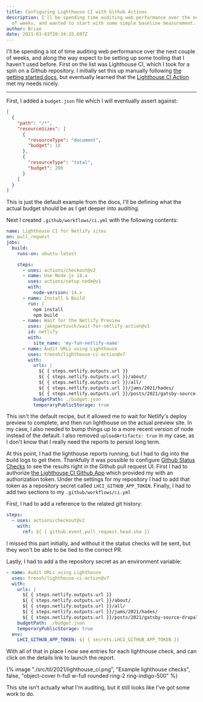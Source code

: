 ```yaml
---
title: Configuring Lighthouse CI with Github Actions
description: I'll be spending time auditing web performance over the next couple
  of weeks, and wanted to start with some simple baseline measurement. Lighthouse CI was an easy entry point - here are my setup using Github actions.
author: Brian
date: 2021-03-03T20:34:15.697Z
---
```

I'll be spending a lot of time auditing web performance over the next couple of weeks, and along the way expect to be setting up some tooling that I haven't used before. First on the list was Lighthouse CI, which I took for a spin on a Github repository. I initially set this up manually following [the getting started docs](https://github.com/GoogleChrome/lighthouse-ci/blob/main/docs/getting-started.md), but eventually learned that the [Lighthouse CI Action](https://github.com/marketplace/actions/lighthouse-ci-action) met my needs nicely.

---

First, I added a `budget.json` file which I will eventually assert against:

```json
[
  {
    "path": "/*",
    "resourceSizes": [
      {
        "resourceType": "document",
        "budget": 18
      },
      {
        "resourceType": "total",
        "budget": 200
      }
    ]
  }
]
```

This is just the default example from the docs, I'll be defining what the actual budget should be as I get deeper into auditing.

Next I created `.github/workflows/ci.yml` with the following contents:

```yml
name: Lighthouse CI for Netlify sites
on: pull_request
jobs:
  build:
    runs-on: ubuntu-latest

    steps:
      - uses: actions/checkout@v2
      - name: Use Node.js 14.x
        uses: actions/setup-node@v1
        with:
          node-version: 14.x
      - name: Install & Build
        run: |
          npm install
          npm build
      - name: Wait for the Netlify Preview
        uses: jakepartusch/wait-for-netlify-action@v1
        id: netlify
        with:
          site_name: 'my-fun-netlify-name'
      - name: Audit URLs using Lighthouse
        uses: treosh/lighthouse-ci-action@v7
        with:
          urls: |
            ${ { steps.netlify.outputs.url }}
            ${ { steps.netlify.outputs.url }}/about/
            ${ { steps.netlify.outputs.url }}/all/
            ${ { steps.netlify.outputs.url }}/jams/2021/hades/
            ${ { steps.netlify.outputs.url }}/posts/2021/gatsby-source-drupal-only-referenced-images/
          budgetPath: ./budget.json
          temporaryPublicStorage: true
```

This isn't the default recipe, but it allowed me to wait for Netlify's deploy preview to complete, and then run lighthouse on the actual preview site. In my case, I also needed to bump things up to a more recent version of node instead of the default. I also removed `uploadArtifacts: true` in my case, as I don't know that I really need the reports to persist long term.

At this point, I had the lighthouse reports running, but I had to dig into the build logs to get them. Thankfully it was possible to configure [Github Status Checks](https://github.com/GoogleChrome/lighthouse-ci/blob/main/docs/getting-started.md#github-status-checks) to see the results right in the Github pull request UI. First I had to authorize [the Lighthouse CI Github App](https://github.com/apps/lighthouse-ci) which provided my with an authorization token. Under the settings for my repository I had to add that token as a repository secret called `LHCI_GITHUB_APP_TOKEN`. Finally, I had to add two sections to my `.github/workflows/ci.yml`

First, I had to add a reference to the related git history:

```yml
steps:
  - uses: actions/checkout@v2
    with:
      ref: ${ { github.event.pull_request.head.sha }}
```

I missed this part initially, and without it the status checks will be sent, but they won't be able to be tied to the correct PR.

Lastly, I had to add a the repository secret as an environment variable:

```yml
- name: Audit URLs using Lighthouse
  uses: treosh/lighthouse-ci-action@v7
  with:
    urls: |
      ${ { steps.netlify.outputs.url }}
      ${ { steps.netlify.outputs.url }}/about/
      ${ { steps.netlify.outputs.url }}/all/
      ${ { steps.netlify.outputs.url }}/jams/2021/hades/
      ${ { steps.netlify.outputs.url }}/posts/2021/gatsby-source-drupal-only-referenced-images/
    budgetPath: ./budget.json
    temporaryPublicStorage: true
  env:
    LHCI_GITHUB_APP_TOKEN: ${ { secrets.LHCI_GITHUB_APP_TOKEN }}
```

With all of that in place I now see entries for each lighthouse check, and can click on the details link to launch the report.

{% image "./src/til/2021/lighthouse_ci.png", "Example lighthouse checks", false, "object-cover h-full w-full rounded ring-2 ring-indigo-500" %}

This site isn't actually what I'm auditing, but it still looks like I've got some work to do.